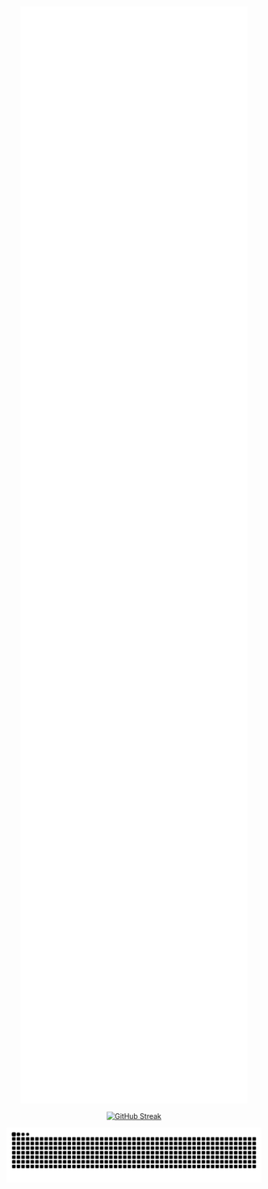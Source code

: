  <p align="center">
  <img src="https://raw.githubusercontent.com/Al-vallon/Al-vallon/main/github-metrics.svg" alt="GitHub Metrics" width="450" />
</p>

<div align="center">
<a href="https://git.io/streak-stats"><img src="https://streak-stats.demolab.com?user=Al-vallon&theme=violet-punch&hide_border=true&mode=weekly&card_width=434" alt="GitHub Streak" /></a>
<div>




<p align="center">
<img src="https://github.com/Al-vallon/Al-vallon/blob/output/snake.svg" alt="Snake animation" />
</p>
